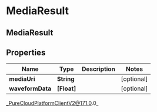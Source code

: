 # MediaResult

## MediaResult

## Properties

|Name | Type | Description | Notes|
|------------ | ------------- | ------------- | -------------|
| **mediaUri** | **String** |  | [optional] |
| **waveformData** | **[Float]** |  | [optional] |



_PureCloudPlatformClientV2@171.0.0_
